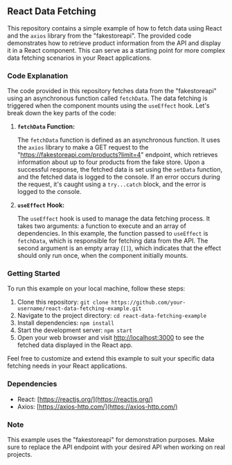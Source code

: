 ## React Data Fetching

This repository contains a simple example of how to fetch data using React and the `axios` library from the "fakestoreapi". The provided code demonstrates how to retrieve product information from the API and display it in a React component. This can serve as a starting point for more complex data fetching scenarios in your React applications.

### Code Explanation

The code provided in this repository fetches data from the "fakestoreapi" using an asynchronous function called `fetchData`. The data fetching is triggered when the component mounts using the `useEffect` hook. Let's break down the key parts of the code:

1. **`fetchData` Function:**

    The `fetchData` function is defined as an asynchronous function. It uses the `axios` library to make a GET request to the "https://fakestoreapi.com/products?limit=4" endpoint, which retrieves information about up to four products from the fake store. Upon a successful response, the fetched data is set using the `setData` function, and the fetched data is logged to the console. If an error occurs during the request, it's caught using a `try...catch` block, and the error is logged to the console.

2. **`useEffect` Hook:**

    The `useEffect` hook is used to manage the data fetching process. It takes two arguments: a function to execute and an array of dependencies. In this example, the function passed to `useEffect` is `fetchData`, which is responsible for fetching data from the API. The second argument is an empty array (`[]`), which indicates that the effect should only run once, when the component initially mounts.

### Getting Started

To run this example on your local machine, follow these steps:

1. Clone this repository: `git clone https://github.com/your-username/react-data-fetching-example.git`
2. Navigate to the project directory: `cd react-data-fetching-example`
3. Install dependencies: `npm install`
4. Start the development server: `npm start`
5. Open your web browser and visit [http://localhost:3000](http://localhost:3000) to see the fetched data displayed in the React app.

Feel free to customize and extend this example to suit your specific data fetching needs in your React applications.

### Dependencies

- React: [https://reactjs.org/](https://reactjs.org/)
- Axios: [https://axios-http.com/](https://axios-http.com/)

### Note

This example uses the "fakestoreapi" for demonstration purposes. Make sure to replace the API endpoint with your desired API when working on real projects.
